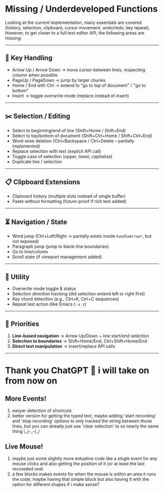 # Missing / Underdeveloped Functions

Looking at the current implementation, many essentials are covered (history, selection, clipboard, cursor movement, undo/redo, key repeat).  
However, to get closer to a full text editor API, the following areas are missing:

---

## 🔑 Key Handling
- Arrow Up / Arrow Down → move cursor between lines, respecting column when possible  
- PageUp / PageDown → jump by larger chunks  
- Home / End with Ctrl → extend to "go to top of document" / "go to bottom"  
- Insert → toggle overwrite mode (replace instead of insert)  

---

## ✂️ Selection / Editing
- Select to beginning/end of line (Shift+Home / Shift+End)  
- Select to top/bottom of document (Shift+Ctrl+Home / Shift+Ctrl+End)  
- Word-wise deletion (Ctrl+Backspace / Ctrl+Delete – partially implemented)  
- Replace selection with text (explicit API call)  
- Toggle case of selection (upper, lower, capitalize)  
- Duplicate line / selection  

---

## 📋 Clipboard Extensions
- Clipboard history (multiple slots instead of single buffer)  
- Paste without formatting (future-proof if rich text added)  

---

## ⏳ Navigation / State
- Word jump (Ctrl+Left/Right → partially exists inside `handleArrow*`, but not exposed)  
- Paragraph jump (jump to blank-line boundaries)  
- Go to line/column  
- Scroll state (if viewport management added)  

---

## 🧩 Utility
- Overwrite mode toggle & status  
- Selection direction tracking (did selection extend left or right first)  
- Key chord detection (e.g., Ctrl+K, Ctrl+C sequences)  
- Repeat last action (like Emacs `C-x z`)  

---

## 📌 Priorities
1. **Line-based navigation** → Arrow Up/Down + line start/end selection  
2. **Selection to boundaries** → Shift+Home/End, Ctrl+Shift+Home/End  
3. **Direct text manipulation** → insert/replace API calls  

---


# Thank you ChatGPT 🫡 i will take on from now on

## More Events!
1. easyer detection of shortcuts
2. better version for getting the typed text, maybe adding 'start recording' and 'stop recording' options to only tracked the string between those lines, but you can already just use 'clear selection' to so nearly the same thing \\\_(-\_-)\_/

## Live Mouse!
1. maybe just some slightly more entuative code like a single event for any mouse clicks and also getting the position of it (or at least the last recoreded one)
2. a few blocks makes events for when the mouse is within an area it runs the code, maybe having that simple block but also having it with the option for different shapes if i make sense?